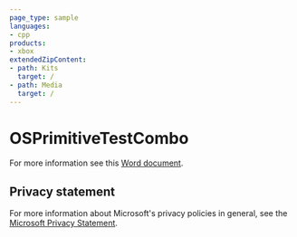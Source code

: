 ```yaml
---
page_type: sample
languages:
- cpp
products:
- xbox
extendedZipContent:
- path: Kits
  target: /
- path: Media
  target: /
---
```


# OSPrimitiveTestCombo

For more information see this [Word document](https://github.com/microsoft/Xbox-GDK-Samples/blob/main/Samples/Tools/OSPrimitiveTestCombo/Readme.docx).

## Privacy statement

For more information about Microsoft's privacy policies in general, see the [Microsoft Privacy Statement](https://privacy.microsoft.com/privacystatement/).
